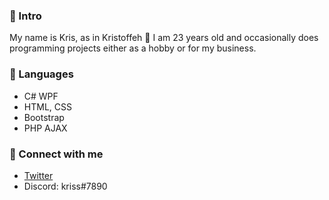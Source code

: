 ### 🤔 Intro
My name is Kris, as in Kristoffeh 👋 I am 23 years old and occasionally does programming projects either as a hobby or for my business.

### 🌱 Languages 
* C# WPF
* HTML, CSS
* Bootstrap
* PHP AJAX

### 💬 Connect with me
- [Twitter](https://twitter.com/itskrissthenor)
- Discord: kriss#7890

<!--
**Kristoffeh/Kristoffeh** is a ✨ _special_ ✨ repository because its `README.md` (this file) appears on your GitHub profile.

Here are some ideas to get you started:

- 🔭 I’m currently working on ...
- 🌱 I’m currently learning ...
- 👯 I’m looking to collaborate on ...
- 🤔 I’m looking for help with ...
- 💬 Ask me about ...
- 📫 How to reach me: ...
- 😄 Pronouns: ...
- ⚡ Fun fact: ...
-->
